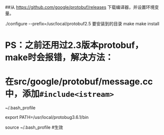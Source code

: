 ##从 https://github.com/google/protobuf/releases 下载编译器，并设置环境变量。

./configure --prefix=/usr/local/protobuf2.5    要安装到的目录
make
make install
# PS：之前还用过2.3版本protobuf，make时会报错，解决方法：
# 在src/google/protobuf/message.cc中，添加`#include<istream>`



~/.bash_profile 

export PATH=/usr/local/protobug3.6.1/bin

source ~/.bash_profile   #生效




